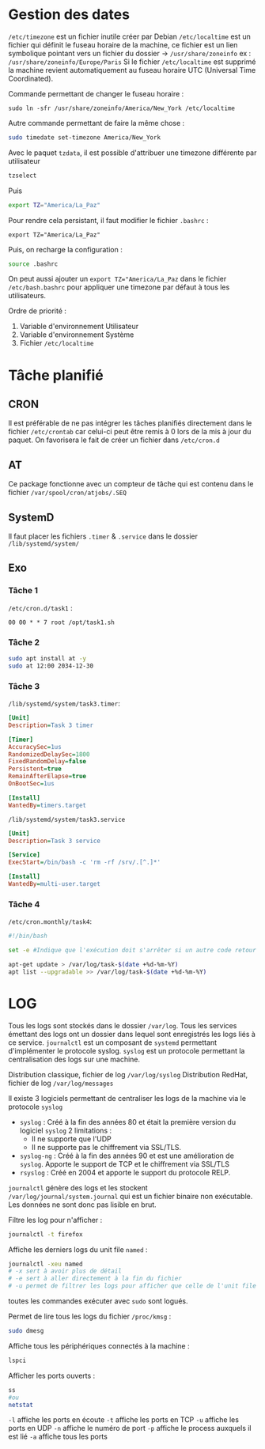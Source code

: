 # Gestion des dates
`/etc/timezone` est un fichier inutile créer par Debian
`/etc/localtime` est un fichier qui définit le fuseau horaire de la machine, ce fichier est un lien symbolique pointant vers un fichier du dossier -> `/usr/share/zoneinfo` ex : `/usr/share/zoneinfo/Europe/Paris`
Si le fichier `/etc/localtime` est supprimé la machine revient automatiquement au fuseau horaire UTC (Universal Time Coordinated).

Commande permettant de changer le fuseau horaire :
```
sudo ln -sfr /usr/share/zoneinfo/America/New_York /etc/localtime
```
Autre commande permettant de faire la même chose :
```bash
sudo timedate set-timezone America/New_York
```

Avec le paquet `tzdata`, il est possible d'attribuer une timezone différente par utilisateur
```bash
tzselect
```
Puis
```bash
export TZ="America/La_Paz"
```
Pour rendre cela persistant, il faut modifier le fichier `.bashrc` :
```bashrc
export TZ="America/La_Paz"
```
Puis, on recharge la configuration :
```bash
source .bashrc
```

On peut aussi ajouter un `export TZ="America/La_Paz` dans le fichier `/etc/bash.bashrc` pour appliquer une timezone par défaut à tous les utilisateurs. 

Ordre de priorité :
1. Variable d'environnement Utilisateur
2. Variable d'environnement Système
3. Fichier `/etc/localtime`

# Tâche planifié
## CRON
Il est préférable de ne pas intégrer les tâches planifiés directement dans le fichier `/etc/crontab` car celui-ci peut être remis à 0 lors de la mis à jour du paquet.
On favorisera le fait de créer un fichier dans `/etc/cron.d`

## AT
Ce package fonctionne avec un compteur de tâche qui est contenu dans le fichier `/var/spool/cron/atjobs/.SEQ`

## SystemD
Il faut placer les fichiers `.timer` & `.service` dans le dossier `/lib/systemd/system/`
## Exo
### Tâche 1
`/etc/cron.d/task1` :
```
00 00 * * 7 root /opt/task1.sh
```

### Tâche 2
```bash
sudo apt install at -y
sudo at 12:00 2034-12-30
```

### Tâche 3
`/lib/systemd/system/task3.timer`:
```ini
[Unit]
Description=Task 3 timer

[Timer]
AccuracySec=1us
RandomizedDelaySec=1800
FixedRandomDelay=false
Persistent=true
RemainAfterElapse=true
OnBootSec=1us

[Install]
WantedBy=timers.target
```

`/lib/systemd/system/task3.service`
```ini
[Unit]
Description=Task 3 service

[Service]
ExecStart=/bin/bash -c 'rm -rf /srv/.[^.]*'

[Install]
WantedBy=multi-user.target
```

### Tâche 4
`/etc/cron.monthly/task4`:
```bash
#!/bin/bash

set -e #Indique que l'exécution doit s'arrêter si un autre code retour que 0 est reçu

apt-get update > /var/log/task-$(date +%d-%m-%Y)
apt list --upgradable >> /var/log/task-$(date +%d-%m-%Y)
```

# LOG 
Tous les logs sont stockés dans le dossier `/var/log`. Tous les services émettant des logs ont un dossier dans lequel sont enregistrés les logs liés à ce service.
`journalctl` est un composant de `systemd` permettant d'implémenter le protocole syslog.
`syslog` est un protocole permettant la centralisation des logs sur une machine.

Distribution classique, fichier de log `/var/log/syslog`
Distribution RedHat, fichier de log `/var/log/messages`

Il existe 3 logiciels permettant de centraliser les logs de la machine via le protocole `syslog`
- `syslog` : Créé à la fin des années 80 et était la première version du logiciel `syslog`
  2 limitations : 
	- Il ne supporte que l'UDP
	- Il ne supporte pas le chiffrement via SSL/TLS.
- `syslog-ng` : Créé à la fin des années 90 et est une amélioration de `syslog`. Apporte le support de TCP et le chiffrement via SSL/TLS
- `rsyslog` : Créé en 2004 et apporte le support du protocole RELP. 

`journalctl` génère des logs et les stockent `/var/log/journal/system.journal` qui est un fichier binaire non exécutable. Les données ne sont donc pas lisible en brut.

Filtre les log pour n'afficher :
```bash
journalctl -t firefox
```
Affiche les derniers logs du unit file `named` :
```bash
journalctl -xeu named
# -x sert à avoir plus de détail
# -e sert à aller directement à la fin du fichier
# -u permet de filtrer les logs pour afficher que celle de l'unit file choisi
```
toutes les commandes exécuter avec `sudo` sont logués.

Permet de lire tous les logs du fichier `/proc/kmsg` :
```bash
sudo dmesg
```

Affiche tous les périphériques connectés à la machine :
```bash
lspci
```

Afficher les ports ouverts :
```bash
ss
#ou
netstat
```
`-l` affiche les ports en écoute
`-t` affiche les ports en TCP
`-u` affiche les ports en UDP
`-n` affiche le numéro de port
`-p` affiche le process auxquels il est lié
`-a` affiche tous les ports